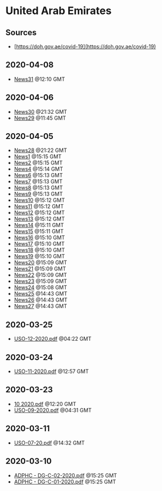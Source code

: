 # United Arab Emirates

## Sources

* [https://doh.gov.ae/covid-19](https://doh.gov.ae/covid-19)


## 2020-04-08

* [News31](4d2383fa3a610f5f9304047cc60a58ac0d2f293e/file.pdf) @12:10 GMT

## 2020-04-06

* [News30](f80b57923b3db890d7a3e8a005789140d7a3136e/file.pdf) @21:32 GMT
* [News29](2d31f93a14a86bfb759f2a9a0b24993a7c65b7c7/file.pdf) @11:45 GMT

## 2020-04-05

* [News28](be28fa54cd9755c1d5da224f0dae3c95f59e9e52/file.pdf) @21:22 GMT
* [News1](64d816e67bb3055e655579352543c50ccad243c0/file.pdf) @15:15 GMT
* [News2](91f9a60a390bda2cef1bf567a7d29cba82200e05/file.pdf) @15:15 GMT
* [News4](6c1a9b952393e14dd1e05eb83401e24888d87f3a/file.pdf) @15:14 GMT
* [News6](43ca38d56e8e1553d77cc5e57788aa1538f26bef/file.pdf) @15:13 GMT
* [News7](fb2ad07074f58247f45f011f8a2564e4088365b4/file.pdf) @15:13 GMT
* [News8](b50eba4720890d299f0af898a2075de3887de401/file.pdf) @15:13 GMT
* [News9](f754470bb5e7da1d0ec277c5f16b5bcd2000c155/file.pdf) @15:13 GMT
* [News10](06341131236960d1d7df294307ed616c6f076ed0/file.pdf) @15:12 GMT
* [News11](2629689c20d752d6320e1b892b83806a7ce9d925/file.pdf) @15:12 GMT
* [News12](95fa0036fccd3f4685dc9b4a78d608a73ea55b94/file.pdf) @15:12 GMT
* [News13](1fd6c0976e4a585f9e284e13df7978452d0d2577/file.pdf) @15:12 GMT
* [News14](8b6b5f12989a2c9857b6d33d7dcb393ebd6e0add/file.pdf) @15:11 GMT
* [News15](7f881659f78f4c8659575c4f55f576b4762928cf/file.pdf) @15:11 GMT
* [News16](536672be500940ecd4ef60fbe0af4603e250e2be/file.pdf) @15:10 GMT
* [News17](72fe306c811b4a89e93ec57182824a26678c528b/file.pdf) @15:10 GMT
* [News18](5cec338fb8c86207469aa67fcbc31e7cb5ff3a52/file.pdf) @15:10 GMT
* [News19](032f0edae357b7f998cd7208e05e0d83b5085f03/file.pdf) @15:10 GMT
* [News20](14a0e062cb2e9a7063d2071a172c1c86471443fd/file.pdf) @15:09 GMT
* [News21](24492ae8aff49914629bf813b7f1185b26fb72bf/file.pdf) @15:09 GMT
* [News22](3176c11936a60e85870dc5ec2c48b7a330f8bdb8/file.pdf) @15:09 GMT
* [News23](5edd25456169ebc85fb061d5b33fc9ea4103736c/file.pdf) @15:09 GMT
* [News24](cc1510477b7392709b69199e0dcdccecabfea207/file.pdf) @15:08 GMT
* [News25](eb5dd9eb4622650fdf8a99fd70dbd9f62170650f/file.pdf) @14:43 GMT
* [News26](094402c35ea519cfef3b70db952a924ae0b3aa39/file.pdf) @14:43 GMT
* [News27](7f15463aa53546dccb1c7e528a8924a60c8ad182/file.pdf) @14:43 GMT

## 2020-03-25

* [USO-12-2020.pdf](b7819e192ff982d0cdbfe244381f5b2ea412fcb2/file.pdf) @04:22 GMT

## 2020-03-24

* [USO-11-2020.pdf](f65733729b26cd29db52163087e1839bac886870/file.pdf) @12:57 GMT

## 2020-03-23

* [10  2020.pdf](690f925af5ee55d65e9c169ea0c29057bcf64026/file.pdf) @12:20 GMT
* [USO-09-2020.pdf](68718145ff06d6d83957e97ae6fc5c164eee6502/file.pdf) @04:31 GMT

## 2020-03-11

* [USO-07-20.pdf](a7d535663ff21683764cab99c58e22a00798f155/file.pdf) @14:32 GMT

## 2020-03-10

* [ADPHC - DG-C-02-2020.pdf](2600ef74dff7d30b39494844cab175ea3f68831e/file.pdf) @15:25 GMT
* [ADPHC - DG-C-01-2020.pdf](50be1e92d12eea79abc101f281c520feb84714ca/file.pdf) @15:25 GMT
